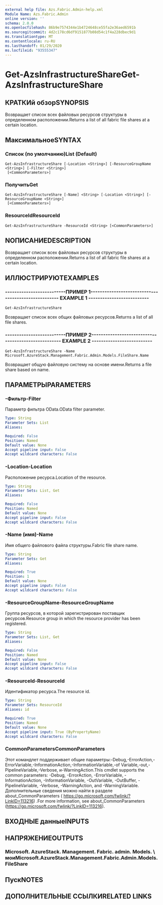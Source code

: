 ```yaml
---
external help file: Azs.Fabric.Admin-help.xml
Module Name: Azs.Fabric.Admin
online version: ''
schema: 2.0.0
ms.openlocfilehash: 86b9e7574344e1b4724648ce55fa2e36aed6591b
ms.sourcegitcommit: 4d2c178cd6df9151877b08d54c1f4a228dbec9d1
ms.translationtype: MT
ms.contentlocale: ru-RU
ms.lasthandoff: 01/29/2020
ms.locfileid: "93555347"
---
```

# <span data-ttu-id="83981-101">Get-AzsInfrastructureShare</span><span class="sxs-lookup"><span data-stu-id="83981-101">Get-AzsInfrastructureShare</span></span>

## <span data-ttu-id="83981-102">КРАТКИй обзор</span><span class="sxs-lookup"><span data-stu-id="83981-102">SYNOPSIS</span></span>
<span data-ttu-id="83981-103">Возвращает список всех файловых ресурсов структуры в определенном расположении.</span><span class="sxs-lookup"><span data-stu-id="83981-103">Returns a list of all fabric file shares at a certain location.</span></span>

## <span data-ttu-id="83981-104">Максимальное</span><span class="sxs-lookup"><span data-stu-id="83981-104">SYNTAX</span></span>

### <span data-ttu-id="83981-105">Список (по умолчанию)</span><span class="sxs-lookup"><span data-stu-id="83981-105">List (Default)</span></span>
```
Get-AzsInfrastructureShare [-Location <String>] [-ResourceGroupName <String>] [-Filter <String>]
 [<CommonParameters>]
```

### <span data-ttu-id="83981-106">Получить</span><span class="sxs-lookup"><span data-stu-id="83981-106">Get</span></span>
```
Get-AzsInfrastructureShare [-Name] <String> [-Location <String>] [-ResourceGroupName <String>]
 [<CommonParameters>]
```

### <span data-ttu-id="83981-107">ResourceId</span><span class="sxs-lookup"><span data-stu-id="83981-107">ResourceId</span></span>
```
Get-AzsInfrastructureShare -ResourceId <String> [<CommonParameters>]
```

## <span data-ttu-id="83981-108">NОПИСАНИЕ</span><span class="sxs-lookup"><span data-stu-id="83981-108">DESCRIPTION</span></span>
<span data-ttu-id="83981-109">Возвращает список всех файловых ресурсов структуры в определенном расположении.</span><span class="sxs-lookup"><span data-stu-id="83981-109">Returns a list of all fabric file shares at a certain location.</span></span>

## <span data-ttu-id="83981-110">ИЛЛЮСТРИРУЮТ</span><span class="sxs-lookup"><span data-stu-id="83981-110">EXAMPLES</span></span>

### <span data-ttu-id="83981-111">--------------------------ПРИМЕР 1--------------------------</span><span class="sxs-lookup"><span data-stu-id="83981-111">-------------------------- EXAMPLE 1 --------------------------</span></span>
```
Get-AzsInfrastructureShare
```

<span data-ttu-id="83981-112">Возвращает список всех общих файловых ресурсов.</span><span class="sxs-lookup"><span data-stu-id="83981-112">Returns a list of all file shares.</span></span>

### <span data-ttu-id="83981-113">--------------------------ПРИМЕР 2--------------------------</span><span class="sxs-lookup"><span data-stu-id="83981-113">-------------------------- EXAMPLE 2 --------------------------</span></span>
```
Get-AzsInfrastructureShare -Name Microsoft.AzureStack.Management.Fabric.Admin.Models.FileShare.Name
```

<span data-ttu-id="83981-114">Возвращает общую файловую систему на основе имени.</span><span class="sxs-lookup"><span data-stu-id="83981-114">Returns a file share based on name.</span></span>

## <span data-ttu-id="83981-115">ПАРАМЕТРЫ</span><span class="sxs-lookup"><span data-stu-id="83981-115">PARAMETERS</span></span>

### <span data-ttu-id="83981-116">-Фильтр</span><span class="sxs-lookup"><span data-stu-id="83981-116">-Filter</span></span>
<span data-ttu-id="83981-117">Параметр фильтра OData.</span><span class="sxs-lookup"><span data-stu-id="83981-117">OData filter parameter.</span></span>

```yaml
Type: String
Parameter Sets: List
Aliases: 

Required: False
Position: Named
Default value: None
Accept pipeline input: False
Accept wildcard characters: False
```

### <span data-ttu-id="83981-118">-Location</span><span class="sxs-lookup"><span data-stu-id="83981-118">-Location</span></span>
<span data-ttu-id="83981-119">Расположение ресурса.</span><span class="sxs-lookup"><span data-stu-id="83981-119">Location of the resource.</span></span>

```yaml
Type: String
Parameter Sets: List, Get
Aliases: 

Required: False
Position: Named
Default value: None
Accept pipeline input: False
Accept wildcard characters: False
```

### <span data-ttu-id="83981-120">-Name (имя)</span><span class="sxs-lookup"><span data-stu-id="83981-120">-Name</span></span>
<span data-ttu-id="83981-121">Имя общего файлового файла структуры.</span><span class="sxs-lookup"><span data-stu-id="83981-121">Fabric file share name.</span></span>

```yaml
Type: String
Parameter Sets: Get
Aliases: 

Required: True
Position: 1
Default value: None
Accept pipeline input: False
Accept wildcard characters: False
```

### <span data-ttu-id="83981-122">-ResourceGroupName</span><span class="sxs-lookup"><span data-stu-id="83981-122">-ResourceGroupName</span></span>
<span data-ttu-id="83981-123">Группа ресурсов, в которой зарегистрирован поставщик ресурсов.</span><span class="sxs-lookup"><span data-stu-id="83981-123">Resource group in which the resource provider has been registered.</span></span>

```yaml
Type: String
Parameter Sets: List, Get
Aliases: 

Required: False
Position: Named
Default value: None
Accept pipeline input: False
Accept wildcard characters: False
```

### <span data-ttu-id="83981-124">-ResourceId</span><span class="sxs-lookup"><span data-stu-id="83981-124">-ResourceId</span></span>
<span data-ttu-id="83981-125">Идентификатор ресурса.</span><span class="sxs-lookup"><span data-stu-id="83981-125">The resource id.</span></span>

```yaml
Type: String
Parameter Sets: ResourceId
Aliases: id

Required: True
Position: Named
Default value: None
Accept pipeline input: True (ByPropertyName)
Accept wildcard characters: False
```

### <span data-ttu-id="83981-126">CommonParameters</span><span class="sxs-lookup"><span data-stu-id="83981-126">CommonParameters</span></span>
<span data-ttu-id="83981-127">Этот командлет поддерживает общие параметры:-Debug,-ErrorAction,-ErrorVariable,-InformationAction,-InformationVariable,-of Variable,-out,-PipelineVariable,-Verbose, и-WarningAction.</span><span class="sxs-lookup"><span data-stu-id="83981-127">This cmdlet supports the common parameters: -Debug, -ErrorAction, -ErrorVariable, -InformationAction, -InformationVariable, -OutVariable, -OutBuffer, -PipelineVariable, -Verbose, -WarningAction, and -WarningVariable.</span></span> <span data-ttu-id="83981-128">Дополнительные сведения можно найти в разделе about_CommonParameters ( https://go.microsoft.com/fwlink/?LinkID=113216) .</span><span class="sxs-lookup"><span data-stu-id="83981-128">For more information, see about_CommonParameters (https://go.microsoft.com/fwlink/?LinkID=113216).</span></span>

## <span data-ttu-id="83981-129">ВХОДНЫЕ данные</span><span class="sxs-lookup"><span data-stu-id="83981-129">INPUTS</span></span>

## <span data-ttu-id="83981-130">НАПРЯЖЕНИЕ</span><span class="sxs-lookup"><span data-stu-id="83981-130">OUTPUTS</span></span>

### <span data-ttu-id="83981-131">Microsoft. AzureStack. Management. Fabric. admin. Models. \ мои</span><span class="sxs-lookup"><span data-stu-id="83981-131">Microsoft.AzureStack.Management.Fabric.Admin.Models.FileShare</span></span>

## <span data-ttu-id="83981-132">Пуск</span><span class="sxs-lookup"><span data-stu-id="83981-132">NOTES</span></span>

## <span data-ttu-id="83981-133">ДОПОЛНИТЕЛЬНЫЕ ССЫЛКИ</span><span class="sxs-lookup"><span data-stu-id="83981-133">RELATED LINKS</span></span>

